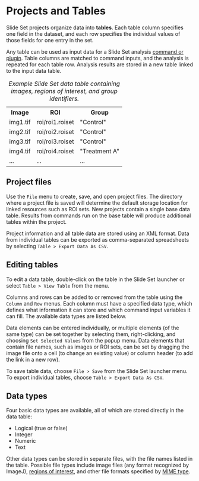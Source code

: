 Projects and Tables
===================

Slide Set projects organize data into **tables**.
Each table column specifies one field in the
dataset, and each row specifies the individual
values of those fields for one entry in the set.

Any table can be used as input data for a Slide
Set analysis [command or plugin](plugins/index.html). Table
columns are matched to command inputs, and the
analysis is repeated for each table row. Analysis
results are stored in a new table linked to the
input data table.

<table>
  <caption><em>Example Slide Set data table containing images, regions of interest, and group identifiers.</em></caption>
  <tr>
    <th>Image</th><th>ROI</th><th>Group</th>
  </tr>
  <tr>
    <td>img1.tif</td><td>roi/roi1.roiset</td><td>"Control"</td>
  </tr>
  <tr>
    <td>img2.tif</td><td>roi/roi2.roiset</td><td>"Control"</td>
  </tr>
  <tr>
    <td>img3.tif</td><td>roi/roi3.roiset</td><td>"Control"</td>
  </tr>
  <tr>
    <td>img4.tif</td><td>roi/roi4.roiset</td><td>"Treatment A"</td>
  </tr>
  <tr>
    <td>...</td><td>...</td><td>...</td>
  </tr>
</table>

Project files
-------------

Use the `File` menu to create, save, and open
project files. The directory where a project
file is saved will determine the default
storage location for linked resources such
as ROI sets. New projects contain a single
base data table. Results from commands run on
the base table will produce additional tables
within the project.

Project information and all table data
are stored using an XML format. Data from individual
tables can be exported as comma-separated
spreadsheets by selecting `Table > Export Data As CSV`.

Editing tables
--------------

To edit a data table, double-click on the table
in the Slide Set launcher or select `Table > View Table`
from the menu.

Columns and rows can be added to or removed from
the table using the `Column` and `Row` menus.
Each column must have a specified data type,
which defines what information it can store and which
command input variables it can fill. The available
data types are listed below.

Data elements can be entered individually, or
multiple elements (of the same type) can be set together
by selecting them, right-clicking, and choosing
`Set Selected Values` from the popup menu.
Data elements that contain file names, such
as images or ROI sets, can be set by dragging the
image file onto a cell (to change an existing value)
or column header (to add the link in a new row).

To save table data, choose `File > Save` from
the Slide Set launcher menu. To export individual
tables, choose `Table > Export Data As CSV`.

Data types
----------

Four basic data types are available, all of which
are stored directly in the data table:

- Logical (true or false)
- Integer
- Numeric
- Text

Other data types can be stored in separate files,
with the file names listed in the table.
Possible file types include image files
(any format recognized by ImageJ), [regions of interest](roi.html),
and other file formats specified by
[MIME type](http://en.wikipedia.org/wiki/Internet_media_type).
